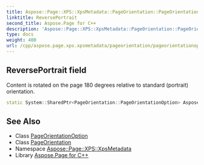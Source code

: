 ```yaml
---
title: Aspose::Page::XPS::XpsMetadata::PageOrientation::PageOrientationOption::ReversePortrait field
linktitle: ReversePortrait
second_title: Aspose.Page for C++
description: 'Aspose::Page::XPS::XpsMetadata::PageOrientation::PageOrientationOption::ReversePortrait field. Content is rotated on the page 180 degrees relative to standard (portrait) orientation in C++.'
type: docs
weight: 400
url: /cpp/aspose.page.xps.xpsmetadata/pageorientation/pageorientationoption/reverseportrait/
---
```

## ReversePortrait field


Content is rotated on the page 180 degrees relative to standard (portrait) orientation.

```cpp
static System::SharedPtr<PageOrientation::PageOrientationOption> Aspose::Page::XPS::XpsMetadata::PageOrientation::PageOrientationOption::ReversePortrait
```

## See Also

* Class [PageOrientationOption](../)
* Class [PageOrientation](../../)
* Namespace [Aspose::Page::XPS::XpsMetadata](../../../)
* Library [Aspose.Page for C++](../../../../)
